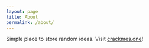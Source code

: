 ```yaml
---
layout: page
title: About
permalink: /about/
---
```


Simple place to store random ideas. Visit [crackmes.one](https://crackmes.one)!
